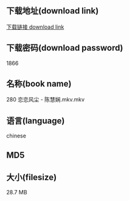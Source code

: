 ## 下载地址(download link)
[下载链接 download link](https://voluble-croquembouche-d321dc.netlify.app/?s=280+%E6%81%8B%E6%81%8B%E9%A3%8E%E5%B0%98+-+%E9%99%88%E6%85%A7%E5%A8%B4.mkv)

## 下载密码(download password)
1866

## 名称(book name)
280 恋恋风尘 - 陈慧娴.mkv.mkv

## 语言(language)
chinese

## MD5


## 大小(filesize)
28.7 MB
